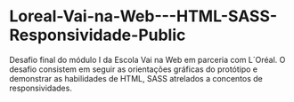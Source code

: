 # Loreal-Vai-na-Web---HTML-SASS-Responsividade-Public
Desafio final do módulo I da Escola Vai na Web em parceria com L´Oréal.  O desafio consistem em seguir as orientações gráficas do protótipo e demonstrar as habilidades de HTML, SASS atrelados a concentos de responsividades.
